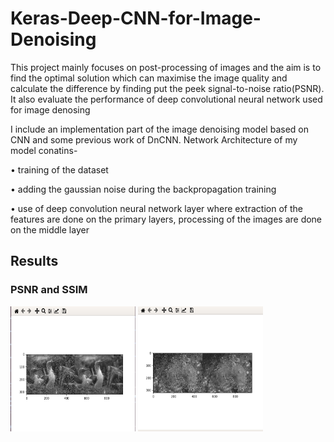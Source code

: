 # Keras-Deep-CNN-for-Image-Denoising
This project mainly focuses on post-processing of images and the aim is to find the optimal solution which can maximise the image quality and calculate the difference by finding put the peek signal-to-noise ratio(PSNR). It also evaluate the performance of deep convolutional neural network used for image denosing

I include an implementation part of the image denoising model based on CNN and some previous work of DnCNN. Network Architecture of my model conatins-

• training of the dataset

• adding the gaussian noise during the backpropagation training

• use of deep convolution neural network layer where extraction of the features are done on the primary layers, processing of the images are done on the
  middle layer
  
## Results
### PSNR and SSIM
<div class="row">
  <div class="column">
    <img src="https://github.com/Emharsh/Keras-Deep-CNN-for-Image-Denoising/blob/master/results/sigma25_fig1.png" width="200" height="200"> 
    <img src="https://github.com/Emharsh/Keras-Deep-CNN-for-Image-Denoising/blob/master/results/sigma25_fig2.png" width="200" height="200" padding="5px">
  </div>
</div>
